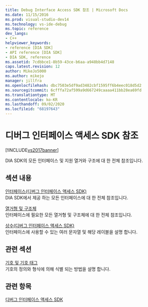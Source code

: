 ```yaml
---
title: Debug Interface Access SDK 참조 | Microsoft Docs
ms.date: 11/15/2016
ms.prod: visual-studio-dev14
ms.technology: vs-ide-debug
ms.topic: reference
dev_langs:
- C++
helpviewer_keywords:
- reference [DIA SDK]
- API reference [DIA SDK]
- DIA SDK, reference
ms.assetid: 7cdbbce1-8b59-43ce-b6aa-a948bb4d7148
caps.latest.revision: 12
author: MikeJo5000
ms.author: mikejo
manager: jillfra
ms.openlocfilehash: dbc7503e5df9ad3482cbf1595ff6b4eec018d5d2
ms.sourcegitcommit: 6cfffa72af599a9d667249caaaa411bb28ea69fd
ms.translationtype: MT
ms.contentlocale: ko-KR
ms.lasthandoff: 09/02/2020
ms.locfileid: "68197643"
---
```

# <a name="debug-interface-access-sdk-reference"></a>디버그 인터페이스 액세스 SDK 참조
[!INCLUDE[vs2017banner](../../includes/vs2017banner.md)]

DIA SDK의 모든 인터페이스 및 지원 열거와 구조에 대 한 전체 참조입니다.  
  
## <a name="in-this-section"></a>섹션 내용  
 [인터페이스(디버그 인터페이스 액세스 SDK)](../../debugger/debug-interface-access/interfaces-debug-interface-access-sdk.md)  
 DIA SDK에서 제공 하는 모든 인터페이스에 대 한 전체 참조입니다.  
  
 [열거형 및 구조체](../../debugger/debug-interface-access/enumerations-and-structures.md)  
 인터페이스에 필요한 모든 열거형 및 구조체에 대 한 전체 참조입니다.  
  
 [상수(디버그 인터페이스 액세스 SDK)](../../debugger/debug-interface-access/constants-debug-interface-access-sdk.md)  
 인터페이스에 사용할 수 있는 여러 문자열 및 해당 레이블을 설명 합니다.  
  
## <a name="related-sections"></a>관련 섹션  
 [기호 및 기호 태그](../../debugger/debug-interface-access/symbols-and-symbol-tags.md)  
 기호의 정의와 형식에 의해 식별 되는 방법을 설명 합니다.  
  
## <a name="see-also"></a>관련 항목  
 [디버그 인터페이스 액세스 SDK](../../debugger/debug-interface-access/debug-interface-access-sdk.md)
